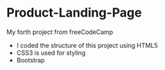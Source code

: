 # Product-Landing-Page
My forth project from freeCodeCamp

- I coded the structure of this project using HTML5
- CSS3 is used for styling
- Bootstrap
